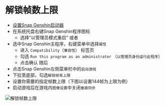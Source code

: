 # 解锁帧数上限

- [设置Snap Genshin启动器](./game-launcher.md)
- 在系统托盘右键Snap Genshin程序图标
    - 选择“以管理员模式重启”
    或者
- 选中Snap Genshin主程序，右键菜单中选择`属性`
    - 进入 `Compatibility`（`兼容性`） 标签页
    - 勾选 `Run this program as an administrator` （`以管理员身份运行此程序`）
    - 点击确认
    随后
- 点击Snap Genshin左侧菜单栏中的`启动游戏`
- 下拉至底部，勾选`解锁帧率上限`
- 设置你需要的指定帧数上限（下图以设置144帧为上限为例）
- 启动游戏后在游戏内`图像设置`中关闭`垂直同步`

![解锁帧数上限](https://image.snapgenshin.com/imgs/2022/03/7e3881bfa0f95341.png)
